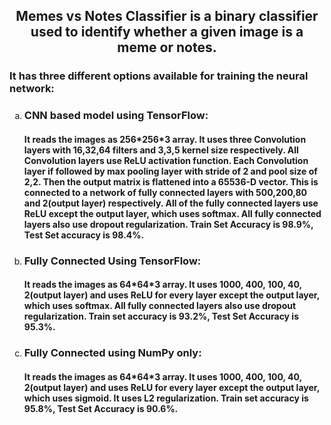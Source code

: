 <!DOCTYPE html>
<html>
<body>
<H2><CENTER>Memes vs Notes Classifier is a binary classifier used to identify whether a given image is a meme or notes.
</CENTER></H2>
<H3>It has three different options available for training the neural network:</H3>
<ol type="a">
<li><H3>CNN based model using TensorFlow:</H3><H4> It reads the images as 256*256*3 array. It uses three Convolution layers
 with 16,32,64 filters and 3,3,5 kernel size respectively. All Convolution layers use ReLU activation function.
  Each Convolution layer if followed by max pooling layer with stride of 2 and pool size of 2,2. 
  Then the output matrix is flattened into a 65536-D vector.
  This is connected to a network of fully connected layers with 500,200,80 and 2(output layer) respectively.
  All of the fully connected layers use ReLU except the output layer, which uses softmax. 
  All fully connected layers also use dropout regularization.
  Train Set Accuracy is 98.9%, Test Set accuracy is 98.4%.</H4></li>
 <li><H3>Fully Connected Using TensorFlow:</H3><H4> It reads the images as 64*64*3 array.
 It uses 1000, 400, 100, 40, 2(output layer) and uses ReLU for every layer except the output layer, which uses softmax. 
 All fully connected layers also use dropout regularization.
 Train set accuracy is 93.2%, Test Set Accuracy is 95.3%.</H4> 
 </li>
 <li>
 <H3>Fully Connected using NumPy only:</H3><H4> It reads the images as 64*64*3 array. It uses 1000, 400, 100, 40, 2(output layer) and uses ReLU for every layer except the output layer, which uses sigmoid.
 It uses L2 regularization.
 Train set accuracy is 95.8%, Test Set Accuracy is 90.6%. </H4>
 </li>
</ol>
</body>
</html>